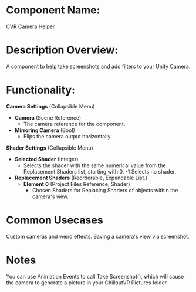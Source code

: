 
  
# Component Name:

CVR Camera Helper

# Description Overview:

A component to help take screenshots and add filters to your Unity Camera.

# Functionality:

**Camera Settings** (Collapsible Menu)

 - **Camera** (Scene Reference)
	 - The camera reference for the component.
- **Mirroring Camera** (Bool)
	- Flips the camera output horizontally.

**Shader Settings** (Collapsible Menu)

- **Selected Shader** (Integer)
	- Selects the shader with the same numerical value from the Replacement Shaders list, starting with 0. -1 Selects no shader.
- **Replacement Shaders** (Reorderable, Expandable List.)
	- **Element 0** (Project Files Reference, Shader)
		- Chosen Shaders for Replacing Shaders of objects within the camera's view.

# Common Usecases

Custom cameras and weird effects. Saving a camera's view via screenshot.

# Notes

You can use Animation Events to call Take Screenshot(), which will cause the camera to generate a picture in your ChilloutVR Pictures folder.